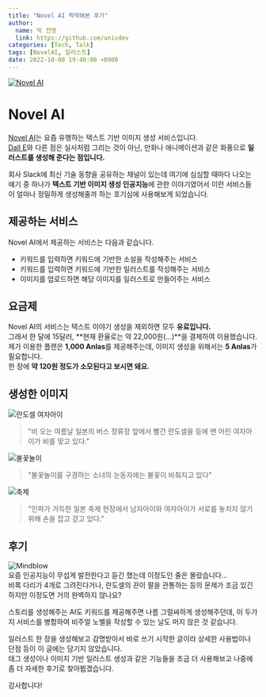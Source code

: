 ```yaml
---
title: "Novel AI 찍먹해본 후기"
author:
  name: 박 찬영
  link: https://github.com/univdev
categories: [Tech, Talk]
tags: [NovelAI, 일러스트]
date: 2022-10-08 19:40:00 +0900
---
```

[![Novel AI](images/20221008194553.png)][Novel AI]
# Novel AI
[Novel AI][Novel AI]는 요즘 유행하는 텍스트 기반 이미지 생성 서비스입니다.  
[Dall E][Dall E]와 다른 점은 실사처럼 그리는 것이 아닌, 만화나 애니메이션과 같은 화풍으로 **일러스트를 생성해 준다는 점입니다.**

회사 Slack에 최신 기술 동향을 공유하는 채널이 있는데 여기에 심심할 때마다 나오는 얘기 중 하나가 **텍스트 기반 이미지 생성 인공지능**에 관한 이야기였어서 이런 서비스들이 얼마나 정밀하게 생성해줄까 하는 호기심에 사용해보게 되었습니다.
## 제공하는 서비스
Novel AI에서 제공하는 서비스는 다음과 같습니다.
- 키워드를 입력하면 키워드에 기반한 소설을 작성해주는 서비스
- 키워드를 입력하면 키워드에 기반한 일러스트를 작성해주는 서비스
- 이미지를 업로드하면 해당 이미지를 일러스트로 만들어주는 서비스

## 요금제
Novel AI의 서비스는 텍스트 이야기 생성을 제외하면 모두 **유료입니다.**  
그래서 한 달에 15달러, **현재 환율로는 약 22,000원(...)**을 결제하여 이용했습니다.  
제가 이용한 플랜은 **1,000 Anlas**를 제공해주는데, 이미지 생성을 위해서는 **5 Anlas**가 필요합니다.  
한 장에 **약 120원 정도가 소모된다고 보시면 돼요.**
## 생성한 이미지
![란도셀 여자아이](images/20221008204746.png)  
> "비 오는 여름날 일본의 버스 정류장 앞에서 빨간 란도셀을 등에 맨 어린 여자아이가 비를 맞고 있다."

![불꽃놀이](images/20221008204843.png)  
> "불꽃놀이를 구경하는 소녀의 눈동자에는 불꽃이 비춰지고 있다"

![축제](images/20221008204919.png)
> "인파가 가득한 일본 축제 현장에서 남자아이와 여자아이가 서로를 놓치지 않기 위해 손을 잡고 걷고 있다."

## 후기
![Mindblow](images/giphy.gif)  
요즘 인공지능이 무섭게 발전한다고 듣긴 했는데 이정도인 줄은 몰랐습니다...  
비록 다리가 4개로 그려진다거나, 란도셀의 끈이 팔을 관통하는 등의 문제가 조금 있긴 하지만 이정도면 거의 완벽하지 않나요?

스토리를 생성해주는 AI도 키워드를 제공해주면 나름 그럴싸하게 생성해주던데, 이 두가지 서비스를 병합하여 비주얼 노벨을 작성할 수 있는 날도 머지 않은 것 같습니다.

일러스트 한 장을 생성해보고 감명받아서 바로 쓰기 시작한 글이라 상세한 사용법이나 단점 등이 이 글에는 담기지 않았습니다.  
태그 생성이나 이미지 기반 일러스트 생성과 같은 기능들을 조금 더 사용해보고 나중에 좀 더 자세한 후기로 찾아뵙겠습니다.

감사합니다!

[Novel AI]: https://novelai.net/
[Dall E]: https://openai.com/dall-e-2/